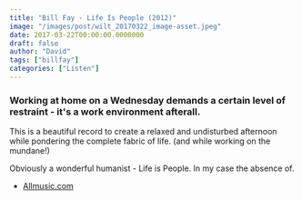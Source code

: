 ```yaml
---
title: "Bill Fay - Life Is People (2012)"
image: "/images/post/wilt_20170322_image-asset.jpeg"
date: 2017-03-22T00:00:00.0000000
draft: false
author: "David"
tags: ["billfay"]
categories: ["Listen"]
---
```

### Working at home on a Wednesday demands a certain level of restraint - it's a work environment afterall.

 This is a beautiful record to create a relaxed and undisturbed afternoon while pondering the complete fabric of life. (and while working on the mundane!)

 Obviously a wonderful humanist - Life is People. In my case the absence of.

-  [Allmusic.com](http://www.allmusic.com/album/life-is-people-mw0002396126)